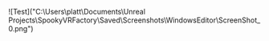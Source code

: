 ![Test]("C:\Users\platt\Documents\Unreal Projects\SpookyVRFactory\Saved\Screenshots\WindowsEditor\ScreenShot_0.png")
